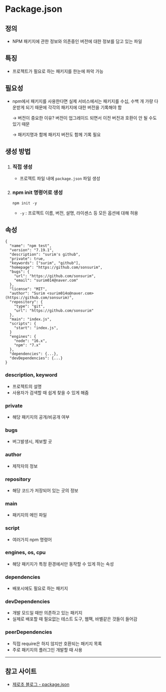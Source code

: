 # Package.json
## 정의
- NPM 패키지에 관한 정보와 의존중인 버전에 대한 정보를 담고 있는 파일

## 특징
- 프로젝트가 필요로 하는 패키지를 한눈에 파악 가능

## 필요성
- npm에서 패키지를 사용한다면 실제 서비스에서는 패키지를 수십, 수백 개 가량 다운받게 되기 때문에 각각의 패키지에 대한 버전을 기록해야 함

  → 버전이 중요한 이유?  버전이 업그레이드 되면서 이전  버전과 호환이 안 될 수도 있기 때문

  → 패키지명과 함께 패키지 버전도 함께 기록 필요

## 생성 방법

1. ### 직접 생성
   - 프로젝트 파일 내에 `package.json` 파일 생성

2. ### npm init 명령어로 생성
    ```
    npm init -y
    ```
    - `-y` : 프로젝트 이름, 버전, 설명, 라이센스 등 모든 옵션에 대해 허용

## 속성
```
{
  "name": "npm test",
  "version": "7.19.1",
  "description": "surim's github",
  "private": true,
  "keywords": ["surim", "github"],
  "homepage": "https://github.com/sonsurim",
  "bugs": {
    "url": "https://github.com/sonsurim",
    "email": "surim014@naver.com"
  },
  "license": "MIT",
  "author": "Surim <surim014o@naver.com> (https://github.com/sonsurim)",
  "repository": {
    "type": "git",
    "url": "https://github.com/sonsurim"
  },
  "main": "index.js",
  "scripts": {
    "start": "index.js",
  }
  "engines": {
    "node": "16.x",
    "npm": "7.x"
  },
  "dependencies": {...},
  "devDependencies": {...}
}
```
### description, keyword
- 프로젝트의 설명
- 사용자가 검색할 때 쉽게 찾을 수 있게 해줌

### private
- 해당 패키지의 공개/비공개 여부

### bugs
- 버그발생시, 제보할 곳

### author
- 제작자의 정보

### repository
- 해당 코드가 저장되어 있는 곳의 정보

### main
- 패키지의 메인 파일

### script
- 여러가지 npm 명령어

### engines, os, cpu
- 해당 패키지가 특정 환경에서만 동작할 수 있게 하는 속성

### dependencies
- 배포시에도 필요로 하는 패키지
### devDependencies
- 개발 모드일 때만 의존하고 있는 패키지
- 실제로 배포할 때 필요없는 테스트 도구, 웹팩, 바벨같은 것들이 들어감
### peerDependencies
- 직접 require은 하지 않지만 호환되는 패키지 목록
- 주로 패키지의 플러그인 개발할 때 사용

- - -
## 참고 사이트
- [제로초 블로그 - package.json](https://www.zerocho.com/category/NodeJS/post/5825a3caaff5c70018279975)